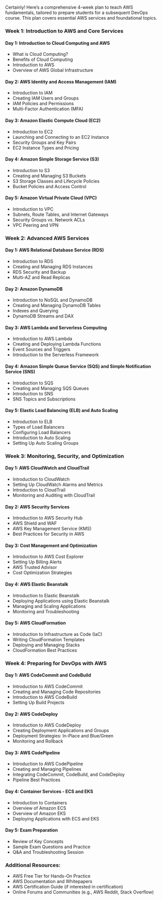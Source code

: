 Certainly! Here’s a comprehensive 4-week plan to teach AWS fundamentals, tailored to prepare students for a subsequent DevOps course. This plan covers essential AWS services and foundational topics.

### Week 1: Introduction to AWS and Core Services

#### Day 1: Introduction to Cloud Computing and AWS
- What is Cloud Computing?
- Benefits of Cloud Computing
- Introduction to AWS
- Overview of AWS Global Infrastructure

#### Day 2: AWS Identity and Access Management (IAM)
- Introduction to IAM
- Creating IAM Users and Groups
- IAM Policies and Permissions
- Multi-Factor Authentication (MFA)

#### Day 3: Amazon Elastic Compute Cloud (EC2)
- Introduction to EC2
- Launching and Connecting to an EC2 Instance
- Security Groups and Key Pairs
- EC2 Instance Types and Pricing

#### Day 4: Amazon Simple Storage Service (S3)
- Introduction to S3
- Creating and Managing S3 Buckets
- S3 Storage Classes and Lifecycle Policies
- Bucket Policies and Access Control

#### Day 5: Amazon Virtual Private Cloud (VPC)
- Introduction to VPC
- Subnets, Route Tables, and Internet Gateways
- Security Groups vs. Network ACLs
- VPC Peering and VPN

### Week 2: Advanced AWS Services

#### Day 1: AWS Relational Database Service (RDS)
- Introduction to RDS
- Creating and Managing RDS Instances
- RDS Security and Backup
- Multi-AZ and Read Replicas

#### Day 2: Amazon DynamoDB
- Introduction to NoSQL and DynamoDB
- Creating and Managing DynamoDB Tables
- Indexes and Querying
- DynamoDB Streams and DAX

#### Day 3: AWS Lambda and Serverless Computing
- Introduction to AWS Lambda
- Creating and Deploying Lambda Functions
- Event Sources and Triggers
- Introduction to the Serverless Framework

#### Day 4: Amazon Simple Queue Service (SQS) and Simple Notification Service (SNS)
- Introduction to SQS
- Creating and Managing SQS Queues
- Introduction to SNS
- SNS Topics and Subscriptions

#### Day 5: Elastic Load Balancing (ELB) and Auto Scaling
- Introduction to ELB
- Types of Load Balancers
- Configuring Load Balancers
- Introduction to Auto Scaling
- Setting Up Auto Scaling Groups

### Week 3: Monitoring, Security, and Optimization

#### Day 1: AWS CloudWatch and CloudTrail
- Introduction to CloudWatch
- Setting Up CloudWatch Alarms and Metrics
- Introduction to CloudTrail
- Monitoring and Auditing with CloudTrail

#### Day 2: AWS Security Services
- Introduction to AWS Security Hub
- AWS Shield and WAF
- AWS Key Management Service (KMS)
- Best Practices for Security in AWS

#### Day 3: Cost Management and Optimization
- Introduction to AWS Cost Explorer
- Setting Up Billing Alerts
- AWS Trusted Advisor
- Cost Optimization Strategies

#### Day 4: AWS Elastic Beanstalk
- Introduction to Elastic Beanstalk
- Deploying Applications using Elastic Beanstalk
- Managing and Scaling Applications
- Monitoring and Troubleshooting

#### Day 5: AWS CloudFormation
- Introduction to Infrastructure as Code (IaC)
- Writing CloudFormation Templates
- Deploying and Managing Stacks
- CloudFormation Best Practices

### Week 4: Preparing for DevOps with AWS

#### Day 1: AWS CodeCommit and CodeBuild
- Introduction to AWS CodeCommit
- Creating and Managing Code Repositories
- Introduction to AWS CodeBuild
- Setting Up Build Projects

#### Day 2: AWS CodeDeploy
- Introduction to AWS CodeDeploy
- Creating Deployment Applications and Groups
- Deployment Strategies: In-Place and Blue/Green
- Monitoring and Rollback

#### Day 3: AWS CodePipeline
- Introduction to AWS CodePipeline
- Creating and Managing Pipelines
- Integrating CodeCommit, CodeBuild, and CodeDeploy
- Pipeline Best Practices

#### Day 4: Container Services - ECS and EKS
- Introduction to Containers
- Overview of Amazon ECS
- Overview of Amazon EKS
- Deploying Applications with ECS and EKS

#### Day 5: Exam Preparation
- Review of Key Concepts
- Sample Exam Questions and Practice
- Q&A and Troubleshooting Session

### Additional Resources:
- AWS Free Tier for Hands-On Practice
- AWS Documentation and Whitepapers
- AWS Certification Guide (if interested in certification)
- Online Forums and Communities (e.g., AWS Reddit, Stack Overflow)

